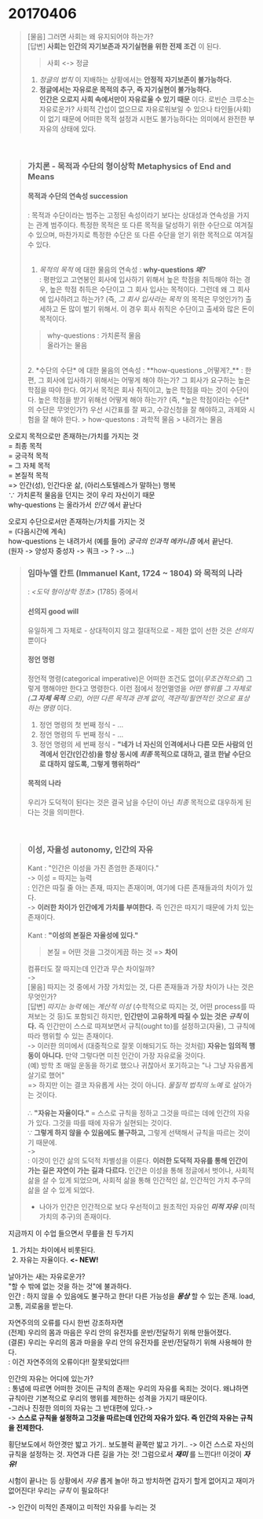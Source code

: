 20170406
===

> [물음] 그러면 사회는 왜 유지되어야 하는가?  
> [답변] **사회는 인간의 자기보존과 자기실현을 위한 전제 조건** 이 된다.
> > 사회 <-> 정글
> 
> 1. *정글의 법칙* 이 지배하는 상황에서는 **안정적 자기보존이 불가능하다.**  
> 2. **정글에서는 자유로운 목적의 추구, 즉 자기실현이 불가능하다.**  
> **인간은 오로지 사회 속에서만이 자유로울 수 있기 때문** 이다. 로빈슨 크루소는 자유로운가? 사회적 간섭이 없으므로 자유로워보일 수 있으나 타인들(사회)이 없기 때문에 어떠한 목적 설정과 시현도 불가능하다는 의미에서 완전한 부자유의 상태에 있다.  

<br>

> ### 가치론 - 목적과 수단의 형이상학 Metaphysics of End and Means  
> #### 목적과 수단의 연속성 succession  
> : 목적과 수단이라는 범주는 고정된 속성이라기 보다는 상대성과 연속성을 가지는 관계 범주이다. 특정한 목적은 또 다른 목적을 달성하기 위한 수단으로 여겨질 수 있으며, 마찬가지로 특정한 수단은 또 다른 수단을 얻기 위한 목적으로 여겨질 수 있다.  
> <br>
> 1. *목적의 목적* 에 대한 물음의 연속성 : **why-questions _왜?_**  
> : 평판있고 고연봉인 회사에 입사하기 위해서 높은 학점을 취득해야 하는 경우, 높은 학점 취득은 수단이고 그 회사 입사는 목적이다. 그런데 왜 그 회사에 입사하려고 하는가? (즉, *그 회사 입사라는 목적* 의 목적은 무엇인가?) 출세하고 돈 많이 벌기 위해서. 이 경우 회사 취직은 수단이고 출세와 많은 돈이 목적이다.  
> > why-questions : 가치론적 물음  
> > 올라가는 물음  
> 
> <br>
> 2. *수단의 수단* 에 대한 물음의 연속성 : **how-questions _어떻게?_**  
> : 한편, 그 회사에 입사하기 위해서는 어떻게 해야 하는가? 그 회사가 요구하는 높은 학점을 따야 한다. 여기서 목적은 회사 취직이고, 높은 학점을 따는 것이 수단이다. 높은 학점을 받기 위해선 어떻게 해야 하는가? (즉, *높은 학점이라는 수단* 의 수단은 무엇인가?) 우선 시간표를 잘 짜고, 수강신청을 잘 해야하고, 과제와 시험을 잘 해야 한다.  
> > how-questons : 과학적 물음  
> > 내려가는 물음  

오로지 목적으로만 존재하는/가치를 가지는 것  
= 최종 목적  
= 궁극적 목적  
= 그 자체 목적  
= 본질적 목적  
=> 인간(성), 인간다운 삶, (아리스토텔레스가 말하는) 행복  
∵ 가치론적 물음을 던지는 것이 우리 자신이기 때문  
why-questions 는 올라가서 *인간* 에서 끝난다  

오로지 수단으로서만 존재하는/가치를 가지는 것  
= (다음시간에 계속)  
how-questions 는 내려가서 (예를 들어) *궁극의 인과적 메카니즘* 에서 끝난다.  
(원자 -> 양성자 중성자 -> 쿼크 -> ? -> ...)  

> ### 임마누엘 칸트 (Immanuel Kant, 1724 ~ 1804) 와 목적의 나라  
> : *<도덕 형이상학 정초>* (1785) 중에서  
> #### 선의지 good will  
> 유일하게 그 자체로 - 상대적이지 않고 절대적으로 - 제한 없이 선한 것은 *선의지* 뿐이다  
> #### 정언 명령  
> 정언적 명령(categorical imperative)은 어떠한 조건도 없이(*무조건적으로*) 그렇게 행해야만 한다고 명령한다. 이런 점에서 정언멸영을 *어떤 행위를 그 자체로(__그 자체 목적__ 으로), 어떤 다른 목적과 관계 없이, 객관적/필연적인 것으로 표상하는 명령* 이다.  
> 1. 정언 명령의 첫 번째 정식 - ...  
> 2. 정언 명령의 두 번째 정식 - ...  
> 3. 정언 명령의 세 번째 정식 - __"네가 너 자신의 인격에서나 다른 모든 사람의 인격에서 인간(인간성)을 항상 동시에 *최종* 목적으로 대하고, 결코 한낱 수단으로 대하지 않도록, 그렇게 행위하라"__  
> #### 목적의 나라  
> 우리가 도덕적이 된다는 것은 결국 남을 수단이 아닌 *최종* 목적으로 대우하게 된다는 것을 의미한다.  

<br>

> ### 이성, 자율성 autonomy, 인간의 자유  
> Kant : "인간은 이성을 가진 존엄한 존재이다."  
> -> 이성 = 따지는 능력  
> : 인간은 따질 줄 아는 존재, 따지는 존재이며, 여기에 다른 존재들과의 차이가 있다.  
> -> **이러한 차이가 인간에게 가치를 부여한다.** 즉 인간은 따지기 때문에 가치 있는 존재이다.  
> <br>
> Kant : **"이성의 본질은 자율성에 있다."**
> > 본질 = 어떤 것을 그것이게끔 하는 것 => **차이**  
> 
> 컴퓨터도 잘 따지는데 인간과 무슨 차이일까?  
> ->  
> [물음] 따지는 것 중에서 가장 가치있는 것, 다른 존재들과 가장 차이가 나는 것은 무엇인가?  
> [답변] *따지는 능력* 에는 *계산적 이성* (수학적으로 따지는 것, 어떤 process를 따져보는 것 등)도 포함되긴 하지만, **인간만이 고유하게 따질 수 있는 것은 _규칙_ 이다.** 즉 인간만이 스스로 따져보면서 규칙(ought to)를 설정하고(자율), 그 규칙에 따라 행위할 수 있는 존재이다.  
> -> 이러한 의미에서 (대중적으로 잘못 이해되기도 하는 것처럼) **자유는 임의적 행동이 아니다.** 만약 그렇다면 미친 인간이 가장 자유로울 것이다.  
> (예) 방학 초 매일 운동을 하기로 했으나 귀찮아서 포기하고는 "나 그냥 자유롭게 살기로 했어"  
> => 하지만 이는 결코 자유롭게 사는 것이 아니다. *물질적 법칙의 노예* 로 살아가는 것이다.  
> <br>
> ∴ **"자유는 자율이다."** = 스스로 규칙을 정하고 그것을 따르는 데에 인간의 자유가 있다. 그것을 따를 때에 자유가 실현되는 것이다.  
> ∵ **그렇게 하지 않을 수 있음에도 불구하고,** 그렇게 선택해서 규칙을 따르는 것이기 때문에.  
> ->  
> : 이것이 인간 삶의 도덕적 차별성을 이룬다. **이러한 도덕적 자유를 통해 인간이 가는 길은 자연이 가는 길과 다르다.** 인간은 이성을 통해 정글에서 벗어나, 사회적 삶을 살 수 있게 되었으며, 사회적 삶을 통해 인간적인 삶, 인간적인 가치 추구의 삶을 살 수 있게 되었다.  
> + 나아가 인간은 인간적으로 보다 우선적이고 원초적인 자유인 __*미적 자유*__ (미적 가치의 추구)의 존재이다.

지금까지 이 수업 들으면서 무릎을 친 두가지  
1. 가치는 차이에서 비롯된다.  
2. 자유는 자율이다. **<- NEW!**  

날아가는 새는 자유로운가?  
"할 수 밖에 없는 것을 하는 것"에 불과하다.  
인간 : 하지 않을 수 있음에도 불구하고 한다! 다른 가능성을 __*몽상*__ 할 수 있는 존재. load, 고통, 괴로움을 받는다.  

자연주의의 오류를 다시 한번 강조하자면  
(전제) 우리의 몸과 마음은 우리 안의 유전자를 운반/전달하기 위해 만들어졌다.  
(결론) 우리는 우리의 몸과 마을을 우리 안의 유전자를 운반/전달하기 위해 사용해야 한다.  
: 이건 자연주의의 오류이다!! 잘못되었다!!!  

인간의 자유는 어디에 있는가?  
: 통념에 따르면 어떠한 것이든 규칙의 존재는 우리의 자유를 옥죄는 것이다. 왜냐하면 규칙이란 기본적으로 우리의 행위를 제한하는 성격을 가지기 때문이다.  
-그러나 진정한 의미의 자유는 그 반대편에 있다.->  
-> **스스로 규칙을 설정하고 그것을 따르는데 인간의 자유가 있다. 즉 인간의 자유는 규칙을 전제한다.**  

횡단보도에서 하안겻만 밟고 가기.. 보도블럭 끝쪽만 밟고 가기.. -> 이건 스스로 자신의 규칙을 설정하는 것. 자연과 다른 길을 가는 것! 그럼으로서 __*재미*__ 를 느낀다!! 이것이 __*자유!*__ 

시험이 끝나는 등 상황에서 *자유* 롭게 놀아! 하고 방치하면 갑자기 할게 없어지고 재미가 없어진다! 우리는 *규칙* 이 필요하다!  

-> 인간이 미적인 존재이고 미적인 자유를 누리는 것  

